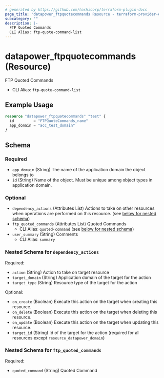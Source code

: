 ```yaml
---
# generated by https://github.com/hashicorp/terraform-plugin-docs
page_title: "datapower_ftpquotecommands Resource - terraform-provider-datapower"
subcategory: ""
description: |-
  FTP Quoted Commands
  CLI Alias: ftp-quote-command-list
---
```


# datapower_ftpquotecommands (Resource)

FTP Quoted Commands
  - CLI Alias: `ftp-quote-command-list`

## Example Usage

```terraform
resource "datapower_ftpquotecommands" "test" {
  id         = "FTPQuoteCommands_name"
  app_domain = "acc_test_domain"
}
```

<!-- schema generated by tfplugindocs -->
## Schema

### Required

- `app_domain` (String) The name of the application domain the object belongs to
- `id` (String) Name of the object. Must be unique among object types in application domain.

### Optional

- `dependency_actions` (Attributes List) Actions to take on other resources when operations are performed on this resource. (see [below for nested schema](#nestedatt--dependency_actions))
- `ftp_quoted_commands` (Attributes List) Quoted Commands
  - CLI Alias: `quoted-command` (see [below for nested schema](#nestedatt--ftp_quoted_commands))
- `user_summary` (String) Comments
  - CLI Alias: `summary`

<a id="nestedatt--dependency_actions"></a>
### Nested Schema for `dependency_actions`

Required:

- `action` (String) Action to take on target resource
- `target_domain` (String) Application domain of the target for the action
- `target_type` (String) Resource type of the target for the action

Optional:

- `on_create` (Boolean) Execute this action on the target when creating this resource.
- `on_delete` (Boolean) Execute this action on the target when deleting this resource.
- `on_update` (Boolean) Execute this action on the target when updating this resource.
- `target_id` (String) Id of the target for the action (required for all resources except `resource_datapower_domain`)


<a id="nestedatt--ftp_quoted_commands"></a>
### Nested Schema for `ftp_quoted_commands`

Required:

- `quoted_command` (String) Quoted Command
